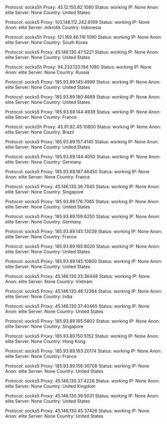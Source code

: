 Protocol: socks5h
Proxy: 45.12.150.82:1080
Status: working
IP: None
Anon: elite
Server: None
Country: United States

Protocol: socks5
Proxy: 103.148.112.242:8199
Status: working
IP: None
Anon: elite
Server: mikrotik
Country: Indonesia

Protocol: socks5h
Proxy: 121.169.46.116:1090
Status: working
IP: None
Anon: elite
Server: None
Country: South Korea

Protocol: socks5
Proxy: 45.146.130.47:5221
Status: working
IP: None
Anon: elite
Server: None
Country: United States

Protocol: socks5h
Proxy: 94.233.120.194:1080
Status: working
IP: None
Anon: elite
Server: None
Country: Russia

Protocol: socks5
Proxy: 185.93.89.145:4999
Status: working
IP: None
Anon: elite
Server: None
Country: United States

Protocol: socks5
Proxy: 185.93.89.180:4689
Status: working
IP: None
Anon: elite
Server: None
Country: United States

Protocol: socks5
Proxy: 185.93.89.144:4939
Status: working
IP: None
Anon: elite
Server: None
Country: France

Protocol: socks5h
Proxy: 45.91.92.45:10800
Status: working
IP: None
Anon: elite
Server: None
Country: Brazil

Protocol: socks5
Proxy: 185.93.89.157:4145
Status: working
IP: None
Anon: elite
Server: None
Country: United States

Protocol: socks5
Proxy: 185.93.89.144:4050
Status: working
IP: None
Anon: elite
Server: None
Country: Germany

Protocol: socks5
Proxy: 185.93.89.187:46450
Status: working
IP: None
Anon: elite
Server: None
Country: France

Protocol: socks5
Proxy: 45.146.130.36:7845
Status: working
IP: None
Anon: elite
Server: None
Country: Singapore

Protocol: socks5
Proxy: 185.93.89.176:7065
Status: working
IP: None
Anon: elite
Server: None
Country: United States

Protocol: socks5
Proxy: 185.93.89.159:6250
Status: working
IP: None
Anon: elite
Server: None
Country: Germany

Protocol: socks5
Proxy: 185.93.89.145:13039
Status: working
IP: None
Anon: elite
Server: None
Country: France

Protocol: socks5
Proxy: 185.93.89.165:8026
Status: working
IP: None
Anon: elite
Server: None
Country: United States

Protocol: socks5
Proxy: 185.93.89.145:10800
Status: working
IP: None
Anon: elite
Server: None
Country: United States

Protocol: socks5
Proxy: 45.146.130.33:36448
Status: working
IP: None
Anon: elite
Server: None
Country: Vietnam

Protocol: socks5
Proxy: 45.146.130.46:12364
Status: working
IP: None
Anon: elite
Server: None
Country: India

Protocol: socks5
Proxy: 45.146.130.37:40465
Status: working
IP: None
Anon: elite
Server: None
Country: United States

Protocol: socks5
Proxy: 185.93.89.165:5802
Status: working
IP: None
Anon: elite
Server: None
Country: Singapore

Protocol: socks5
Proxy: 185.93.89.150:5152
Status: working
IP: None
Anon: elite
Server: None
Country: Hong Kong

Protocol: socks5
Proxy: 185.93.89.163:20174
Status: working
IP: None
Anon: elite
Server: None
Country: France

Protocol: socks5
Proxy: 185.93.89.156:30708
Status: working
IP: None
Anon: elite
Server: None
Country: United States

Protocol: socks5
Proxy: 45.146.130.37:4228
Status: working
IP: None
Anon: elite
Server: None
Country: United Kingdom

Protocol: socks5
Proxy: 45.146.130.39:5031
Status: working
IP: None
Anon: elite
Server: None
Country: United States

Protocol: socks5
Proxy: 45.146.130.45:37426
Status: working
IP: None
Anon: elite
Server: None
Country: United States

